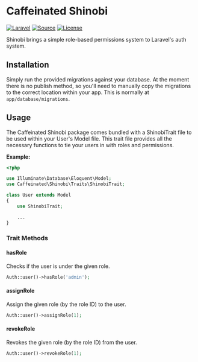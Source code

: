 Caffeinated Shinobi
===================
[![Laravel](https://img.shields.io/badge/Laravel-5.0-orange.svg?style=flat-square)](http://laravel.com)
[![Source](http://img.shields.io/badge/source-caffeinated/shinobi-blue.svg?style=flat-square)](https://github.com/caffeinated/shinobi)
[![License](http://img.shields.io/badge/license-MIT-brightgreen.svg?style=flat-square)](https://tldrlegal.com/license/mit-license)

Shinobi brings a simple role-based permissions system to Laravel's auth system.

Installation
------------
Simply run the provided migrations against your database. At the moment there is no publish method, so you'll need to manually copy the migrations to the correct location within your app. This is normally at `app/database/migrations`.

Usage
-----

The Caffeinated Shinobi package comes bundled with a ShinobiTrait file to be used within your User's Model file. This trait file provides all the necessary functions to tie your users in with roles and permissions.

**Example:**

```php
<?php

use Illuminate\Database\Eloquent\Model;
use Caffeinated\Shinobi\Traits\ShinobiTrait;

class User extends Model
{
	use ShinobiTrait;

	...
}
```

### Trait Methods

#### hasRole
Checks if the user is under the given role.

```php
Auth::user()->hasRole('admin');
```

#### assignRole
Assign the given role (by the role ID) to the user.

```php
Auth::user()->assignRole(1);
```

#### revokeRole
Revokes the given role (by the role ID) from the user.

```php
Auth::user()->revokeRole(1);
```